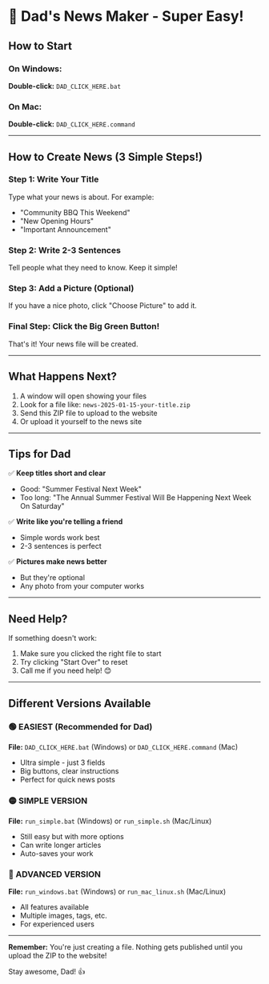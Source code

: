 # 📰 Dad's News Maker - Super Easy!

## How to Start

### On Windows:
**Double-click:** `DAD_CLICK_HERE.bat`

### On Mac:
**Double-click:** `DAD_CLICK_HERE.command`

---

## How to Create News (3 Simple Steps!)

### Step 1: Write Your Title
Type what your news is about. For example:
- "Community BBQ This Weekend"
- "New Opening Hours"
- "Important Announcement"

### Step 2: Write 2-3 Sentences
Tell people what they need to know. Keep it simple!

### Step 3: Add a Picture (Optional)
If you have a nice photo, click "Choose Picture" to add it.

### Final Step: Click the Big Green Button!
That's it! Your news file will be created.

---

## What Happens Next?

1. A window will open showing your files
2. Look for a file like: `news-2025-01-15-your-title.zip`
3. Send this ZIP file to upload to the website
4. Or upload it yourself to the news site

---

## Tips for Dad

✅ **Keep titles short and clear**
- Good: "Summer Festival Next Week"
- Too long: "The Annual Summer Festival Will Be Happening Next Week On Saturday"

✅ **Write like you're telling a friend**
- Simple words work best
- 2-3 sentences is perfect

✅ **Pictures make news better**
- But they're optional
- Any photo from your computer works

---

## Need Help?

If something doesn't work:
1. Make sure you clicked the right file to start
2. Try clicking "Start Over" to reset
3. Call me if you need help! 😊

---

## Different Versions Available

### 🟢 EASIEST (Recommended for Dad)
**File:** `DAD_CLICK_HERE.bat` (Windows) or `DAD_CLICK_HERE.command` (Mac)
- Ultra simple - just 3 fields
- Big buttons, clear instructions
- Perfect for quick news posts

### 🟡 SIMPLE VERSION
**File:** `run_simple.bat` (Windows) or `run_simple.sh` (Mac/Linux)
- Still easy but with more options
- Can write longer articles
- Auto-saves your work

### 🔴 ADVANCED VERSION
**File:** `run_windows.bat` (Windows) or `run_mac_linux.sh` (Mac/Linux)
- All features available
- Multiple images, tags, etc.
- For experienced users

---

**Remember:** You're just creating a file. Nothing gets published until you upload the ZIP to the website!

Stay awesome, Dad! 👍